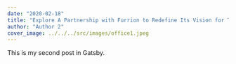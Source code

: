 ```yaml
---
date: "2020-02-18"
title: "Explore A Partnership with Furrion to Redefine Its Vision for Tomorrow Case Study"
author: "Author 2"
cover_image: ../../../src/images/office1.jpeg
---
```


This is my second post in Gatsby.